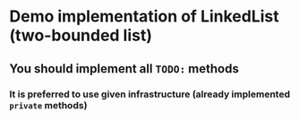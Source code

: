 # Demo implementation of LinkedList (two-bounded list)
## You should implement all `TODO:` methods
### It is preferred to use given infrastructure (already implemented `private` methods)